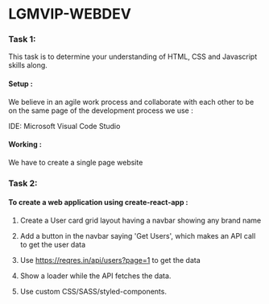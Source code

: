 # LGMVIP-WEBDEV

<h3>Task 1:</h3>

This task is to determine your understanding  of HTML, CSS and Javascript skills along.

<h4>Setup :</h4>

We believe in an agile work process and collaborate with each other to be on the same page of the development process we use : 

IDE: Microsoft Visual Code Studio 

<h4>Working :</h4> 

We have to create a single page website


<h3>Task 2:</h3>

<h4>To create a web application using create-react-app :</h4>

1. Create a User card grid layout having a navbar showing any brand name 

2. Add a button in the navbar saying 'Get Users', which makes an API call to get the user data

3. Use https://reqres.in/api/users?page=1 to get the data 

4. Show a loader while the API fetches the data. 

5. Use custom CSS/SASS/styled-components.



